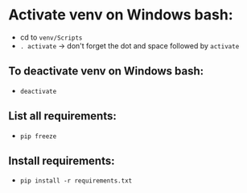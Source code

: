# Activate venv on Windows bash:

- cd to `venv/Scripts`
- `. activate` -> don't forget the dot and space followed by `activate`

## To deactivate venv on Windows bash:
- `deactivate`

## List all requirements:
- `pip freeze`

## Install requirements:
- `pip install -r requirements.txt`

